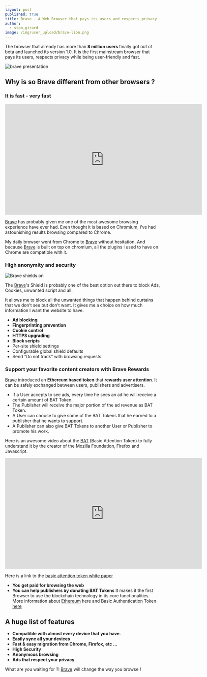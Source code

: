 ```yaml
---
layout: post
published: true
title: Brave - A Web Browser that pays its users and respects privacy
author:
  - stan_girard
image: /img/user_upload/brave-lion.png
---
```

The browser that already has more than **8 million users** finally got out of beta and launched its version 1.0. It is the first mainstream browser that pays its users, respects privacy while being user-friendly and fast. 

![brave presentation]({{site.baseurl}}/img/user_upload/brave-presentation.png)

## Why is so Brave different from other browsers ? 

### It is fast - very fast

<iframe src="https://player.vimeo.com/video/371512354?color=fb542b&title=0&byline=0&portrait=0" width="640" height="360" frameborder="0" allow="autoplay; fullscreen" allowfullscreen></iframe>

[Brave](https://brave.com/pri301) has probably given me one of the most awesome browsing experience have ever had. Even thought it is based on Chromium, i've had astounishing results browsing compared to Chrome. 

My daily browser went from Chrome to [Brave](https://brave.com/pri301) without hesitation.
And because [Brave](https://brave.com/pri301) is built on top on chromium, all the plugins I used to have on Chrome are compatible with it.

  
### High anonymity and security

![Brave shields on ]({{site.baseurl}}/img/user_upload/brave-shields-on.png)

The [Brave](https://brave.com/pri301)'s Shield is probably one of the best option out there to block Ads, Cookies, unwanted script and all.

It allows me to block all the unwanted things that happen behind curtains that we don't see but don't want. It gives me a choice on how much information I want the website to have. 

- **Ad blocking**
- **Fingerprinting prevention**
- **Cookie control**
- **HTTPS upgrading**
- **Block scripts**
- Per-site shield settings
- Configurable global shield defaults
- Send “Do not track” with browsing requests

### Support your favorite content creators with Brave Rewards

[Brave](https://brave.com/pri301) introduced an **Ethereum based token** that **rewards user attention**. 
It can be safely exchanged between users, publishers and advertisers.

- If a User accepts to see ads, every time he sees an ad he will receive a certain amount of BAT Token.
- The Publisher will receive the major portion of the ad revenue as BAT Token.
- A User can choose to give some of the BAT Tokens that he earned to a publisher that he wants to support.
- A Publisher can also give BAT Tokens to another User or Publisher to promote his work.

Here is an awesome video about the [BAT](https://basicattentiontoken.org/) (Basic Attention Token) to fully understand it by the creator of the Mozilla Foundation, Firefox and Javascript.

<iframe title="vimeo-player" src="https://player.vimeo.com/video/209336437" width="640" height="360" frameborder="0" allowfullscreen></iframe>

Here is a link to the [basic attention token white paper]({{site.baseurl}}/https://basicattentiontoken.org/wp-content/uploads/2017/05/BasicAttentionTokenWhitePaper-4.pdf)

- **You get paid for browsing the web**
- **You can help publishers by donating BAT Tokens**
It makes it the first Browser to use the blockchain technology in its core functionalities.
More information about [Ethereum](https://ethereum.org/) here and Basic Authentication Token [here](https://basicattentiontoken.org/)

## A huge list of features

- **Compatible with almost every device that you have.**
- **Easily sync all your devices**
- **Fast & easy migration from Chrome, Firefox, etc ...**
- **High Security**
- **Anonymous browsing**
- **Ads that respect your privacy**

What are you waiting for ?! [Brave](https://brave.com/pri301) will change the way you browse !




